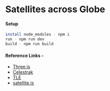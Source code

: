 # Satellites across Globe

#### Setup

```bash
install node_modules - npm i
run - npm run dev
build - npm run build
```

#### Reference Links -

- [Three.js](https://threejs.org/)
- [Celestrak](https://celestrak.org/)
- [TLE](https://en.wikipedia.org/wiki/Two-line_element_set)
- [satellite.js](https://github.com/shashwatak/satellite-js)
